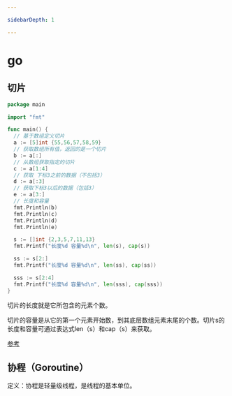 ```yaml
---

sidebarDepth: 1

---
```


# go

## 切片

```go
package main

import "fmt"

func main() {
  // 基于数组定义切片
  a := [5]int {55,56,57,58,59}
  // 获取数组所有值，返回的是一个切片
  b := a[:]
  // 从数组获取指定的切片
  c := a[1:4]
  // 获取 下标3之前的数据（不包括3）
  d := a[:3]
  // 获取下标3以后的数据（包括3）
  e := a[3:]
  // 长度和容量
  fmt.Println(b)
  fmt.Println(c)
  fmt.Println(d)
  fmt.Println(e)

  s := []int {2,3,5,7,11,13}
  fmt.Printf("长度%d 容量%d\n", len(s), cap(s))

  ss := s[2:]
  fmt.Printf("长度%d 容量%d\n", len(ss), cap(ss))

  sss := s[2:4]
  fmt.Printf("长度%d 容量%d\n", len(sss), cap(sss))
}
```

切片的长度就是它所包含的元素个数。

切片的容量是从它的第一个元素开始数，到其底层数组元素末尾的个数。切片s的长度和容量可通过表达式len（s）和cap（s）来获取。

[参考](https://www.cnblogs.com/SR-Program/p/16438543.html)

## 协程（Goroutine）

定义：协程是轻量级线程，是线程的基本单位。
